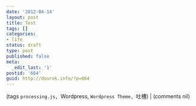 ```yaml
---
date: '2012-04-14'
layout: post
title: Test
tags: []
categories:
- life
status: draft
type: post
published: false
meta:
  _edit_last: '1'
postid: '664'
guid: http://dourok.info/?p=664
---
```

(tags `processing.js, `Wordpress, `Wordpress Theme, `吐槽) | (comments nil)

